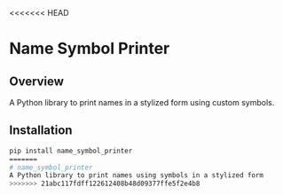 <<<<<<< HEAD
# Name Symbol Printer

## Overview
A Python library to print names in a stylized form using custom symbols.

## Installation
```bash
pip install name_symbol_printer
=======
# name_symbol_printer
A Python library to print names using symbols in a stylized form
>>>>>>> 21abc117fdff122612408b48d09377ffe5f2e4b8

